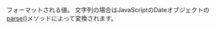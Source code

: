 フォーマットされる値。 文字列の場合はJavaScriptのDateオブジェクトの<a href="http://www.w3schools.com/jsref/jsref_parse.asp">parse()</a>メソッドによって変換されます。
